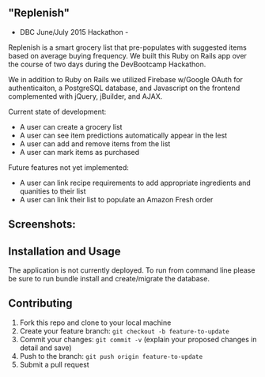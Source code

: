 ## "Replenish"
- DBC June/July 2015 Hackathon -

Replenish is a smart grocery list that pre-populates with suggested items based on average buying frequency. We built this Ruby on Rails app over the course of two days during the DevBootcamp Hackathon.

We in addition to Ruby on Rails we utilized Firebase w/Google OAuth for authenticaiton, a PostgreSQL database, and Javascript on the frontend complemented with jQuery, jBuilder, and AJAX.


Current state of development:
* A user can create a grocery list
* A user can see item predictions automatically appear in the lest
* A user can add and remove items from the list
* A user can mark items as purchased

Future features not yet implemented:
* A user can link recipe requirements to add appropriate ingredients and quanities to their list
* A user can link their list to populate an Amazon Fresh order


## Screenshots:



## Installation and Usage
The application is not currently deployed. To run from command line please be sure to run bundle install and create/migrate the database.


## Contributing
1. Fork this repo and clone to your local machine
2. Create your feature branch: `git checkout -b feature-to-update`
3. Commit your changes: `git commit -v` (explain your proposed changes in detail and save)
4. Push to the branch: `git push origin feature-to-update`
5. Submit a pull request
